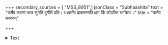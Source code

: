 +++
secondary_sources = [ "MSS_8951",]
jsonClass = "Subhaashita"
text = "कर्मैव कारणं चात्र सुगतिं दुर्गतिं प्रति।  \nकर्मैव प्राक्तनमपि क्षणं किं कोऽस्ति चाक्रियः॥"
title = "कर्मैव कारणम्"

+++

<details><summary>Text</summary>

कर्मैव कारणं चात्र सुगतिं दुर्गतिं प्रति।  
कर्मैव प्राक्तनमपि क्षणं किं कोऽस्ति चाक्रियः॥
</details>
